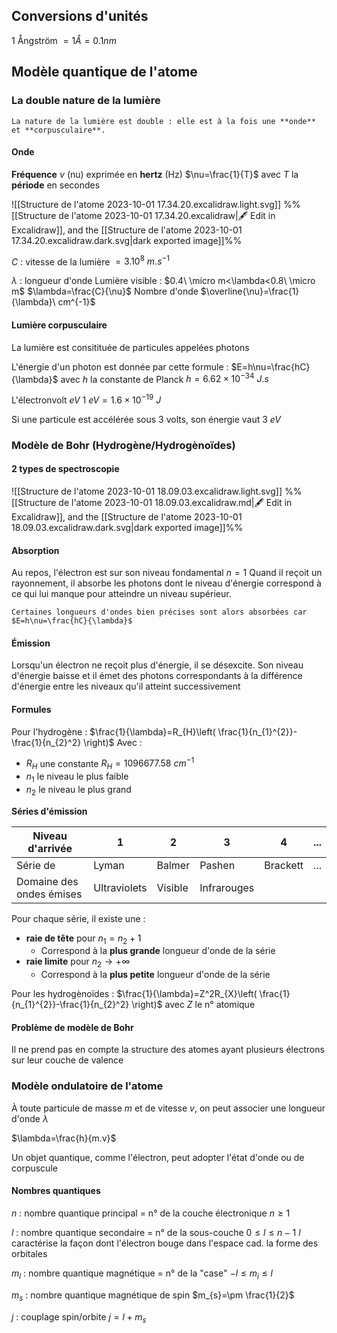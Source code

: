 ## Conversions d'unités

1 Ångström $=1 Å=0.1nm$
## Modèle quantique de l'atome
### La double nature de la lumière

```ad-info
La nature de la lumière est double : elle est à la fois une **onde** et **corpusculaire**.
```
#### Onde

**Fréquence** $\nu$ (nu) exprimée en **hertz** (Hz) 
$\nu=\frac{1}{T}$
avec $T$ la **période** en secondes

![[Structure de l'atome 2023-10-01 17.34.20.excalidraw.light.svg]]
%%[[Structure de l'atome 2023-10-01 17.34.20.excalidraw|🖋 Edit in Excalidraw]], and the [[Structure de l'atome 2023-10-01 17.34.20.excalidraw.dark.svg|dark exported image]]%%

$C$ : vitesse de la lumière $= 3.10^8\ m.s^{-1}$

$\lambda$ : longueur d'onde
Lumière visible : $0.4\ \micro m<\lambda<0.8\ \micro m$
$\lambda=\frac{C}{\nu}$
Nombre d'onde $\overline{\nu}=\frac{1}{\lambda}\ cm^{-1}$ 

#### Lumière corpusculaire

La lumière est consitituée de particules appelées photons

L'énergie d'un photon est donnée par cette formule :
$E=h\nu=\frac{hC}{\lambda}$
avec $h$ la constante de Planck
$h=6.62\times10^{-34}\ J.s$

L'électronvolt $eV$
$1\ eV=1.6 \times 10^{-19}\ J$

Si une particule est accélérée sous 3 volts, son énergie vaut 3 $eV$
### Modèle de Bohr (Hydrogène/Hydrogènoïdes)
#### 2 types de spectroscopie
![[Structure de l'atome 2023-10-01 18.09.03.excalidraw.light.svg]]
%%[[Structure de l'atome 2023-10-01 18.09.03.excalidraw.md|🖋 Edit in Excalidraw]], and the [[Structure de l'atome 2023-10-01 18.09.03.excalidraw.dark.svg|dark exported image]]%%
#### Absorption
Au repos, l'électron est sur son niveau fondamental $n=1$
Quand il reçoit un rayonnement, il absorbe les photons dont le niveau d'énergie correspond à ce qui lui manque pour atteindre un niveau supérieur.

```ad-info
Certaines longueurs d'ondes bien précises sont alors absorbées car $E=h\nu=\frac{hC}{\lambda}$

```

#### Émission
Lorsqu'un électron ne reçoit plus d'énergie, il se désexcite. Son niveau d'énergie baisse et il émet des photons correspondants à la différence d'énergie entre les niveaux qu'il atteint successivement
#### Formules
Pour l'hydrogène :
$\frac{1}{\lambda}=R_{H}\left( \frac{1}{n_{1}^{2}}-\frac{1}{n_{2}^2} \right)$
Avec :
* $R_{H}$ une constante $R_{H}= 1096677.58\ cm^{-1}$
* $n_{1}$ le niveau le plus faible
* $n_{2}$ le niveau le plus grand

**Séries d'émission**

|Niveau d'arrivée|1|2|3|4|...|
|--|--|--|--|--|--|
|Série de|Lyman|Balmer|Pashen|Brackett|...|
|Domaine des ondes émises|Ultraviolets|Visible|Infrarouges|||

Pour chaque série, il existe une :
* **raie de tête** pour $n_{1}=n_{2}+1$ 
    * Correspond à la **plus grande** longueur d'onde de la série
* **raie limite** pour $n_{2}\rightarrow +\infty$
    * Correspond à la **plus petite** longueur d'onde de la série

Pour les hydrogènoïdes :
$\frac{1}{\lambda}=Z^2R_{X}\left( \frac{1}{n_{1}^{2}}-\frac{1}{n_{2}^2} \right)$
avec $Z$ le n° atomique

#### Problème de modèle de Bohr
Il ne prend pas en compte la structure des atomes ayant plusieurs électrons sur leur couche de valence

### Modèle ondulatoire de l'atome
À toute particule de masse $m$ et de vitesse $v$, on peut associer une longueur d'onde $\lambda$

$\lambda=\frac{h}{m.v}$

Un objet quantique, comme l'électron, peut adopter l'état d'onde ou de corpuscule

#### Nombres quantiques

$n$ : nombre quantique principal = n° de la couche électronique
$n \geq 1$

$l$ : nombre quantique secondaire  = n° de la sous-couche
$0\leq l \leq n-1$
$l$ caractérise la façon dont l'électron bouge dans l'espace cad. la forme des orbitales

$m_{l}$ : nombre quantique magnétique = n° de la "case"
$-l\leq m_{i}\leq l$

$m_{s}$ : nombre quantique magnétique de spin
$m_{s}=\pm \frac{1}{2}$


$j$ : couplage spin/orbite
$j=l+m_{s}$
